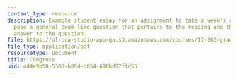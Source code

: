 ```yaml
---
content_type: resource
description: Example student essay for an assignment to take a week's readings and
  pose a general exam-like question that pertains to the reading and then write an
  answer to the question.
file: https://ol-ocw-studio-app-qa.s3.amazonaws.com/courses/17-202-graduate-seminar-in-american-politics-ii-spring-2010/4d4e9b585388b89dd854690bd97ffd55_MIT17_202S10_Congress_es.pdf
file_type: application/pdf
resourcetype: Document
title: Congress
uid: 4d4e9b58-5388-b89d-d854-690bd97ffd55
---
```


